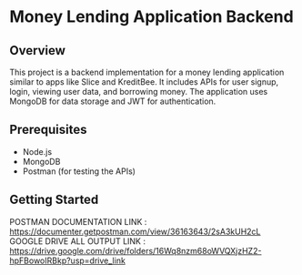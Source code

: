 # Money Lending Application Backend

## Overview

This project is a backend implementation for a money lending application similar to apps like Slice and KreditBee. It includes APIs for user signup, login, viewing user data, and borrowing money. The application uses MongoDB for data storage and JWT for authentication.

## Prerequisites

- Node.js
- MongoDB
- Postman (for testing the APIs)

## Getting Started

POSTMAN DOCUMENTATION LINK : https://documenter.getpostman.com/view/36163643/2sA3kUH2cL
GOOGLE DRIVE ALL OUTPUT LINK : https://drive.google.com/drive/folders/16Wq8nzm68oWVQXjzHZ2-hpFBowoIRBkp?usp=drive_link
